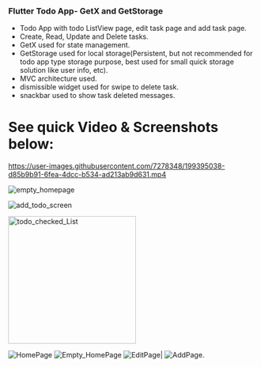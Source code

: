 ### Flutter Todo App- GetX and GetStorage

- Todo App with todo ListView page, edit task page and add task page.
- Create, Read, Update and Delete tasks.
- GetX  used for state management.
- GetStorage used for local storage(Persistent, but not recommended for todo app type storage purpose, 
   best used for small quick storage solution like user info, etc).
- MVC architecture used.
- dismissible widget used for swipe to delete task.
- snackbar used to show task deleted messages.



# See  quick Video & Screenshots below:

https://user-images.githubusercontent.com/7278348/199395038-d85b9b91-6fea-4dcc-b534-ad213ab9d631.mp4

![empty_homepage](https://user-images.githubusercontent.com/7278348/199395635-bf01ef26-f8fe-456d-8acd-9f57f37e4a38.png)

![add_todo_screen](https://user-images.githubusercontent.com/7278348/199395392-eaf9b295-e944-4ea0-a31c-7b4dd7bc1e9f.png)

<img width="258" alt="todo_checked_List" src="https://user-images.githubusercontent.com/7278348/199395420-a5489dc6-1def-4de0-a5ea-1de18c837591.png">

![HomePage](./project_assets/homepage.png)
![Empty_HomePage](./project_assets/empty_homepage.png)  ![EditPage](./project_assets/edit_taskPage.png)|
 ![AddPage](./project_assets/taskComplete_checkbox.png).
